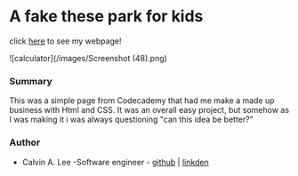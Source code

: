 # A fake these park for kids

click [here](https://calvinalee2006.github.io/Mia-s-Play-palace/) to see my webpage!

![calculator](/images/Screenshot (48).png)

### Summary
This was a simple page from Codecademy that had me make a made up business with Html and CSS. It was an overall easy project, but somehow as I was making it i was always questioning "can this idea be better?"

### Author
- Calvin A. Lee -Software engineer - [github](https://github.com/calvinalee2006) | [linkden](https://www.linkedin.com/in/calvin-lee-90082006/)